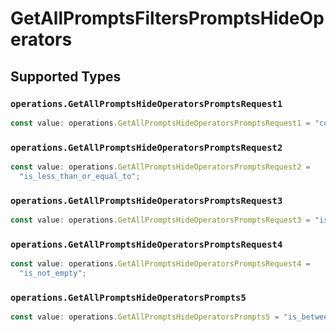 # GetAllPromptsFiltersPromptsHideOperators


## Supported Types

### `operations.GetAllPromptsHideOperatorsPromptsRequest1`

```typescript
const value: operations.GetAllPromptsHideOperatorsPromptsRequest1 = "contains";
```

### `operations.GetAllPromptsHideOperatorsPromptsRequest2`

```typescript
const value: operations.GetAllPromptsHideOperatorsPromptsRequest2 =
  "is_less_than_or_equal_to";
```

### `operations.GetAllPromptsHideOperatorsPromptsRequest3`

```typescript
const value: operations.GetAllPromptsHideOperatorsPromptsRequest3 = "is_empty";
```

### `operations.GetAllPromptsHideOperatorsPromptsRequest4`

```typescript
const value: operations.GetAllPromptsHideOperatorsPromptsRequest4 =
  "is_not_empty";
```

### `operations.GetAllPromptsHideOperatorsPrompts5`

```typescript
const value: operations.GetAllPromptsHideOperatorsPrompts5 = "is_between";
```

